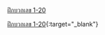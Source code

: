 <a href="https://htmlpreview.github.io/?https://github.com/praisan/kids/blob/main/ฝึกบวกเลข.html" target="_blank">ฝึกบวกเลข 1-20</a>

[ฝึกบวกเลข 1-20](https://htmlpreview.github.io/?https://github.com/praisan/kids/blob/main/ฝึกบวกเลข.html){:target="_blank"}
